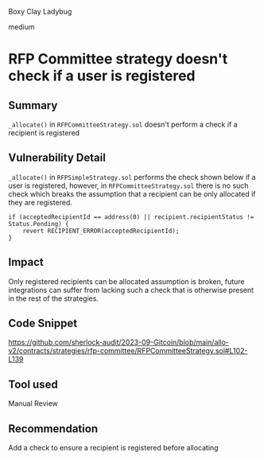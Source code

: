 Boxy Clay Ladybug

medium

# RFP Committee strategy doesn't check if a user is registered
## Summary
`_allocate()` in `RFPCommitteeStrategy.sol` doesn't perform a check if a recipient is registered
## Vulnerability Detail
`_allocate()` in `RFPSimpleStrategy.sol` performs the check shown below if a user is registered, however, in `RFPCommitteeStrategy.sol` there is no such check which breaks the assumption that a recipient can be only allocated if they are registered. 
```solidity
if (acceptedRecipientId == address(0) || recipient.recipientStatus != Status.Pending) {
    revert RECIPIENT_ERROR(acceptedRecipientId);
}
```
## Impact
Only registered recipients can be allocated assumption is broken, future integrations can suffer from lacking such a check that is otherwise present in the rest of the strategies. 
## Code Snippet
https://github.com/sherlock-audit/2023-09-Gitcoin/blob/main/allo-v2/contracts/strategies/rfp-committee/RFPCommitteeStrategy.sol#L102-L139
## Tool used

Manual Review

## Recommendation
Add a check to ensure a recipient is registered before allocating